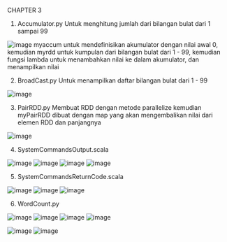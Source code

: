CHAPTER 3

1. Accumulator.py
Untuk menghitung jumlah dari bilangan bulat dari 1 sampai 99

![image](https://user-images.githubusercontent.com/95727437/228120584-7c2aeeee-1562-4673-97c0-23712642ce8f.png)
myaccum untuk mendefinisikan akumulator dengan nilai awal 0, kemudian myrdd untuk kumpulan dari bilangan bulat dari 1 - 99, kemudian fungsi lambda untuk menambahkan nilai ke dalam akumulator, dan menampilkan nilai

2. BroadCast.py
Untuk menampilkan daftar bilangan bulat dari 1 - 99

![image](https://user-images.githubusercontent.com/95727437/228120648-1a7dac84-566f-4aa9-a3d0-5b1f07e3c48d.png)

3. PairRDD.py
Membuat RDD dengan metode parallelize kemudian myPairRDD dibuat dengan map yang akan mengembalikan nilai dari elemen RDD dan panjangnya

![image](https://user-images.githubusercontent.com/95727437/228120674-9d5e734e-b5aa-4d53-ad83-97cb6038dc93.png)

4. SystemCommandsOutput.scala


![image](https://user-images.githubusercontent.com/95727437/228120697-15cdf7aa-f904-4148-9653-c25517cbc1c6.png)
![image](https://user-images.githubusercontent.com/95727437/228120714-fb9e602e-12cb-497a-b7be-bf3a4fff3e65.png)
![image](https://user-images.githubusercontent.com/95727437/228120720-4b2e9b94-11bd-48c3-a237-2345e03aaacc.png)
![image](https://user-images.githubusercontent.com/95727437/228120732-db842ebe-b814-41c9-a9e8-777ca5e030a5.png)

5. SystemCommandsReturnCode.scala

![image](https://user-images.githubusercontent.com/95727437/228120766-fd2f9ed9-e504-4a29-9a60-a5a005345ce8.png)
![image](https://user-images.githubusercontent.com/95727437/228120778-2e4aaded-1ff7-4952-ba61-41144ebf4c67.png)
![image](https://user-images.githubusercontent.com/95727437/228120789-4930c3cd-3b02-421c-a8f7-93070e5d2261.png)

6. WordCount.py

![image](https://user-images.githubusercontent.com/95727437/228120886-a2883880-b789-488c-bf26-fb2a0467dfcb.png)
![image](https://user-images.githubusercontent.com/95727437/228120900-6ee407db-65a2-49c1-80ec-5ee0dc365eae.png)
![image](https://user-images.githubusercontent.com/95727437/228120904-c53bf772-40b3-4ec1-a54e-6b781e0e6830.png)
![image](https://user-images.githubusercontent.com/95727437/228120919-7c988cfe-d77a-4f4d-807f-edf581f659b9.png)

![image](https://user-images.githubusercontent.com/95727437/228120930-45f2e57c-9bd1-4b2b-be8e-26760a7bdb56.png)
![image](https://user-images.githubusercontent.com/95727437/228120935-886e5e16-ddfc-47a2-bc63-328d0b5931af.png)
